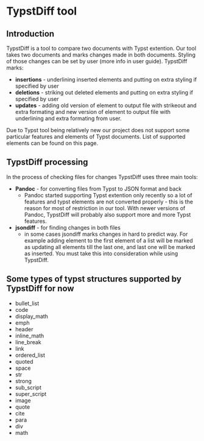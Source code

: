 # TypstDiff tool
## Introduction
TypstDiff is a tool to compare two documents with Typst extention.
Our tool takes two documents and marks changes made in both documents.
Styling of those changes can be set by user (more info in user guide).
TypstDiff marks:

* **insertions** - underlining inserted elements and putting on extra styling if specified by user
* **deletions** - striking out deleted elements and putting on extra styling if specified by user
* **updates** - adding old version of element to output file with strikeout and extra formating and new version of element to output file with underlining and extra formating from user.

Due to Typst tool being relatively new our project does not support some
particular features and elements of Typst documents. List of supported
elements can be found on this page.

## TypstDiff processing
In the process of checking files for changes TypstDiff uses three main tools:

* **Pandoc** - for converting files from Typst to JSON format and back
    - Pandoc started supporting Typst extention only recently so a lot of features and typst elements are not converted properly - this is the reason for most of restriction in our tool. With newer versions of Pandoc, TypstDiff will probably also support more and more Typst features.
* **jsondiff** - for finding changes in both files
    - in some cases jsondiff marks changes in hard to predict way. For example adding element to the first element of a list will be marked as updating all elements till the last one, and last one will be marked as inserted. You must take this into consideration while using TypstDiff.


## Some types of typst structures supported by TypstDiff for now

* bullet_list
* code
* display_math
* emph
* header
* inline_math
* line_break
* link
* ordered_list
* quoted
* space
* str
* strong
* sub_script
* super_script
* image
* quote
* cite
* para
* div
* math